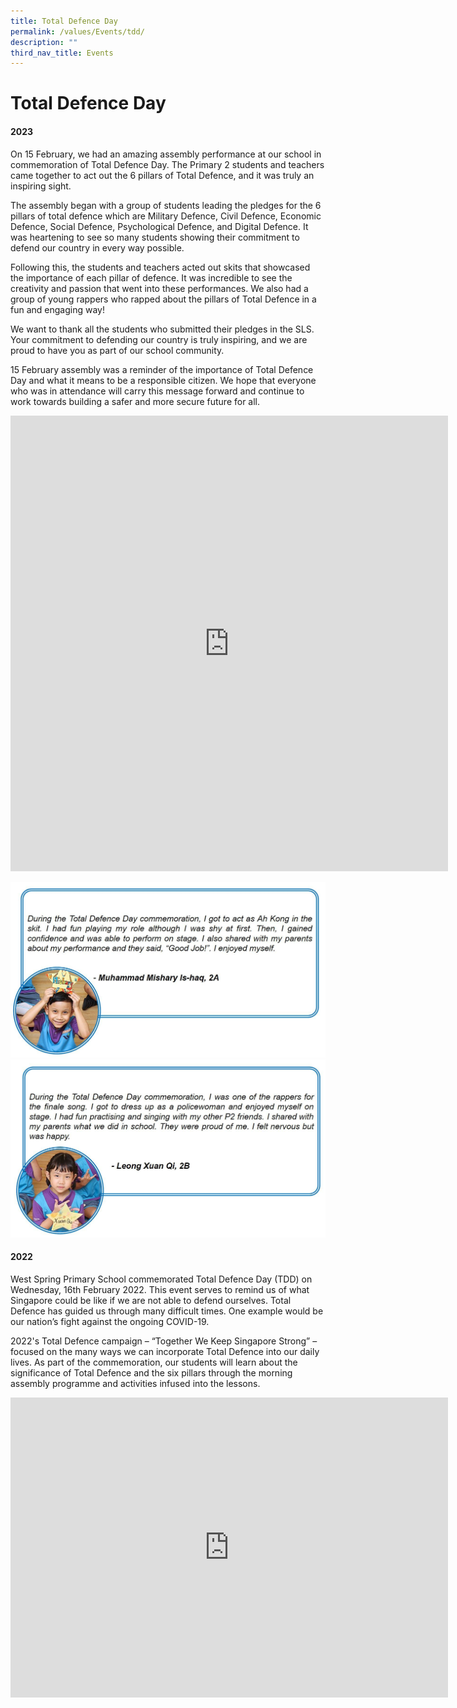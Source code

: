 ```yaml
---
title: Total Defence Day
permalink: /values/Events/tdd/
description: ""
third_nav_title: Events
---
```

# Total Defence Day

#### 2023

On 15 February, we had an amazing assembly performance at our school in commemoration of Total Defence Day. The Primary 2 students and teachers came together to act out the 6 pillars of Total Defence, and it was truly an inspiring sight.

The assembly began with a group of students leading the pledges for the 6 pillars of total defence which are Military Defence, Civil Defence, Economic Defence, Social Defence, Psychological Defence, and Digital Defence. It was heartening to see so many students showing their commitment to defend our country in every way possible.

Following this, the students and teachers acted out skits that showcased the importance of each pillar of defence. It was incredible to see the creativity and passion that went into these performances. We also had a group of young rappers who rapped about the pillars of Total Defence in a fun and engaging way!

We want to thank all the students who submitted their pledges in the SLS. Your commitment to defending our country is truly inspiring, and we are proud to have you as part of our school community.

15 February assembly was a reminder of the importance of Total Defence Day and what it means to be a responsible citizen. We hope that everyone who was in attendance will carry this message forward and continue to work towards building a safer and more secure future for all.

<iframe allowfullscreen="true" height="729" width="700" frameborder="0" src=" https://docs.google.com/presentation/d/e/2PACX-1vTEq88y9tmzyInOaF2MoW5Pm1Kuw3Gc5_87SQvbS6Mwb8ThILUMEdRRVgJ6SNh56jDZ1r8hW23q4qsy/embed?start=true&loop=true&delayms=3000"></iframe>

![](/images/Reflection-1.jpeg)
![](/images/Reflection-2.jpeg)
#### 2022
West Spring Primary School commemorated Total Defence Day (TDD) on Wednesday, 16th February 2022. This event serves to remind us of what Singapore could be like if we are not able to defend ourselves. Total Defence has guided us through many difficult times. One example would be our nation’s fight against the ongoing COVID-19.

2022's Total Defence campaign – “Together We Keep Singapore Strong” – focused on the many ways we can incorporate Total Defence into our daily lives. As part of the commemoration, our students will learn about the significance of Total Defence and the six pillars through the morning assembly programme and activities infused into the lessons.

<iframe allowfullscreen="true" height="480" width="700" frameborder="0" src="https://docs.google.com/presentation/d/e/2PACX-1vSIKxzj_c8o7RsGh6vxZ0tMprM4thUlIb0tUyd8V8njrSqmRabjFqYczNJZ-jXr7bV7wD18HrLm6zW_/embed?start=true&amp;loop=true&amp;delayms=3000"></iframe>
